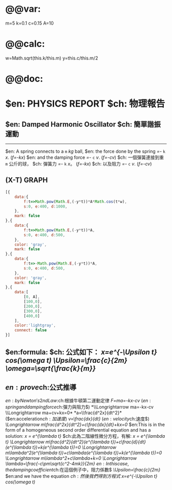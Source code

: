 # @@var:
m=5
k=0.1
c=0.15
A=10
# @@calc:
w=Math.sqrt(this.k/this.m)
y=this.c/this.m/2
# @@doc: 
# $en: PHYSICS REPORT $ch: 物理報告
## $en: Damped Harmonic Oscillator $ch: 簡單諧振運動
---
$en: A spring connects to a `m` *kg* ball,
$en: the force done by the spring *=-* `k` *x*. (*f=-kx*)
$en: and the damping force *=-* `c` *v*. (*f=-cv*)
$ch: 一個彈簧連接到重 `m` 公斤的球，
$ch: 彈簧力 *=-* `k` *x*。 (*f=-kx*)
$ch: 以及阻力 *=-* `c` *v*. (*f=-cv*)

## (X-T) GRAPH
``` js 800x300
[{
    data:{
        f:t=>Math.pow(Math.E,(-y*t))*A*Math.cos(t*w),
        s:0, e:400, d:1000,
    },
    mark: false
},{
    data:{
        f:t=>Math.pow(Math.E,(-y*t))*A,
        s:0, e:400, d:500,
    },
    color: 'gray',
    mark: false
},{
    data:{
        f:t=>-Math.pow(Math.E,(-y*t))*A,
        s:0, e:400, d:500,
    },
    color: 'gray',
    mark: false
},{
    data:[
        [0, A],
        [100,0],
        [200,0],
        [300,0],
        [400,0]
    ],
    color:'lightgray',
    connect: false
}]
```
$en:formula: $ch: 公式如下：
*x=e^{-\\Upsilon t} cos(\\omega t)*
*\\Upsilon=\\frac{c}{2m}*
*\\omega=\\sqrt{\\frac{k}{m}}*
---
## $en:prove$ch:公式推導
$en:by Newton's 2nd Law:$ch:根據牛頓第二運動定律
*F=ma=-kx-cv* ($en:spring and damping force$ch:彈力與阻力$)
*\\Longrightarrow ma=-kx-cv \\Longrightarrow ma+cv+kx=0*
*a=\\frac{d^2x}{dt^2}* ($en:acceleration$ch:加速度$)
*v=\\frac{dx}{dt}* ($en:velocity$ch:速度$)
*\\Longrightarrow m\\frac{d^2x}{dt^2}+c\\frac{dx}{dt}+kx=0*
$en:This is in the form of a homogeneous second order differential equation and has a solution: *x = e^{\\lambda t}*
$ch:此為二階線性微分方程，有解: *x = e^{\\lambda t}*
*\\Longrightarrow m\\frac{d^2}{dt^2}(e^{\\lambda t})+c\\frac{d}{dt}(e^{\\lambda t})+k(e^{\\lambda t})=0*
*\\Longrightarrow m\\lambda^2(e^{\\lambda t})+c\\lambda(e^{\\lambda t})+k(e^{\\lambda t})=0*
*\\Longrightarrow m\\lambda^2+c\\lambda+k=0*
*\\Longrightarrow \\lambda=\\frac{-c\\pm\\sqrt{c^2-4mk}}{2m}*
$en:In this case, the damping coefficient$ch:在這個例子中，阻力係數$ *\\Upsilon=\\frac{c}{2m}*
$en:and we have the equation $ch:然後我們得到方程式$  *x=e^{-\\Upsilon t} cos(\\omega t)*